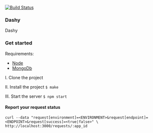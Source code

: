 [![Build Status](https://snap-ci.com/thoughtworks/dashy/branch/master/build_image)](https://snap-ci.com/thoughtworks/dashy/branch/master)

### Dashy

Dashy


### Get started

Requirements:
* [Node](http://nodejs.org/)
* [MongoDb](http://docs.mongodb.org/manual/installation/)

I. Clone the project

II. Install the project `$ make`

III. Start the server `$ npm start`

#### Report your request status

    curl --data "request[environment]=<ENVIRONMENT>&request[endpoint]=<ENDPOINT>&request[success]=<true|false>" \
    http://localhost:3000/requests/:app_id
